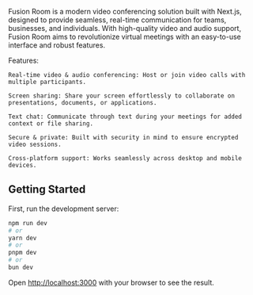 Fusion Room is a modern video conferencing solution built with Next.js, designed to provide seamless, real-time communication for teams, businesses, and individuals. With high-quality video and audio support, Fusion Room aims to revolutionize virtual meetings with an easy-to-use interface and robust features.

Features:

	Real-time video & audio conferencing: Host or join video calls with multiple participants.

 	Screen sharing: Share your screen effortlessly to collaborate on presentations, documents, or applications.
  	
	Text chat: Communicate through text during your meetings for added context or file sharing.
 	
	Secure & private: Built with security in mind to ensure encrypted video sessions.

	Cross-platform support: Works seamlessly across desktop and mobile devices.

## Getting Started

First, run the development server:

```bash
npm run dev
# or
yarn dev
# or
pnpm dev
# or
bun dev
```

Open [http://localhost:3000](http://localhost:3000) with your browser to see the result.
